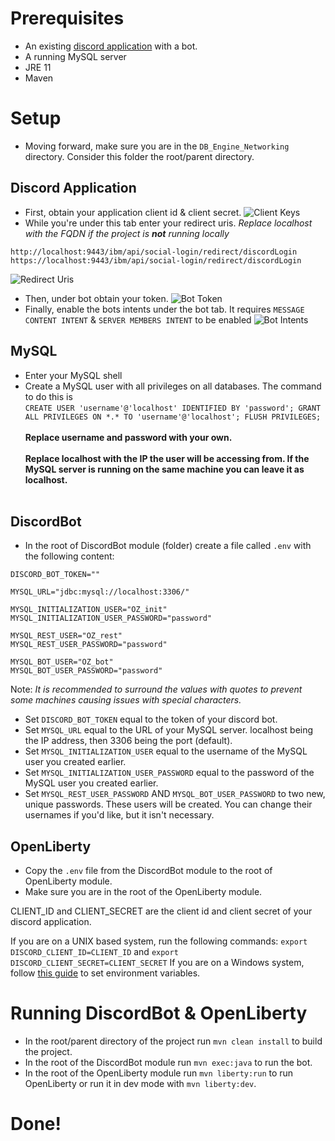 # Prerequisites 
- An existing [discord application](https://discord.com/login?redirect_to=%2Fdevelopers%2Fapplications) with a bot.
- A running MySQL server
- JRE 11
- Maven

# Setup
- Moving forward, make sure you are in the `DB_Engine_Networking` directory. Consider this folder the root/parent directory.
## Discord Application
- First, obtain your application client id & client secret.
![Client Keys](https://i.imgur.com/976iJwQ.png)
- While you're under this tab enter your redirect uris. *Replace localhost with the FQDN if the project is **not** running locally*
```
http://localhost:9443/ibm/api/social-login/redirect/discordLogin
https://localhost:9443/ibm/api/social-login/redirect/discordLogin
```
![Redirect Uris](https://i.imgur.com/sOtQLQG.png)
- Then, under bot obtain your token.
![Bot Token](https://i.imgur.com/JTkDtHc.png)
- Finally, enable the bots intents under the bot tab. It requires `MESSAGE CONTENT INTENT` & `SERVER MEMBERS INTENT` to be enabled
![Bot Intents](https://i.imgur.com/nWorBp9.png)
## MySQL
- Enter your MySQL shell
- Create a MySQL user with all privileges on all databases. The command to do this is <br/> `CREATE USER 'username'@'localhost' IDENTIFIED BY 'password'; GRANT ALL PRIVILEGES ON *.* TO 'username'@'localhost'; FLUSH PRIVILEGES;` <br/><br/>**Replace username and password with your own. <br/><br/>Replace localhost with the IP the user will be accessing from. If the MySQL server is running on the same machine you can leave it as localhost.<br/><br/>**
## DiscordBot
- In the root of DiscordBot module (folder) create a file called `.env` with the following content:
```.env
DISCORD_BOT_TOKEN=""

MYSQL_URL="jdbc:mysql://localhost:3306/"

MYSQL_INITIALIZATION_USER="OZ_init"
MYSQL_INITIALIZATION_USER_PASSWORD="password"

MYSQL_REST_USER="OZ_rest"
MYSQL_REST_USER_PASSWORD="password"

MYSQL_BOT_USER="OZ_bot"
MYSQL_BOT_USER_PASSWORD="password"
```
Note: *It is recommended to surround the values with quotes to prevent some machines causing issues with special characters.*
- Set `DISCORD_BOT_TOKEN` equal to the token of your discord bot.
- Set `MYSQL_URL` equal to the URL of your MySQL server. localhost being the IP address, then 3306 being the port (default).
- Set `MYSQL_INITIALIZATION_USER` equal to the username of the MySQL user you created earlier.
- Set `MYSQL_INITIALIZATION_USER_PASSWORD` equal to the password of the MySQL user you created earlier.
- Set `MYSQL_REST_USER_PASSWORD` AND `MYSQL_BOT_USER_PASSWORD` to two new, unique passwords. These users will be created. You can change their usernames if you'd like, but it isn't necessary.

## OpenLiberty
- Copy the `.env` file from the DiscordBot module to the root of OpenLiberty module.
- Make sure you are in the root of the OpenLiberty module.

CLIENT_ID and CLIENT_SECRET are the client id and client secret of your discord application.

If you are on a UNIX based system, run the following commands: `export DISCORD_CLIENT_ID=CLIENT_ID` and `export DISCORD_CLIENT_SECRET=CLIENT_SECRET`
If you are on a Windows system, follow [this guide](https://www.architectryan.com/2018/08/31/how-to-change-environment-variables-on-windows-10/) to set environment variables.<br/>
# Running DiscordBot & OpenLiberty
- In the root/parent directory of the project run `mvn clean install` to build the project.
- In the root of the DiscordBot module run `mvn exec:java` to run the bot.
- In the root of the OpenLiberty module run `mvn liberty:run` to run OpenLiberty or run it in dev mode with `mvn liberty:dev`.
# Done!
